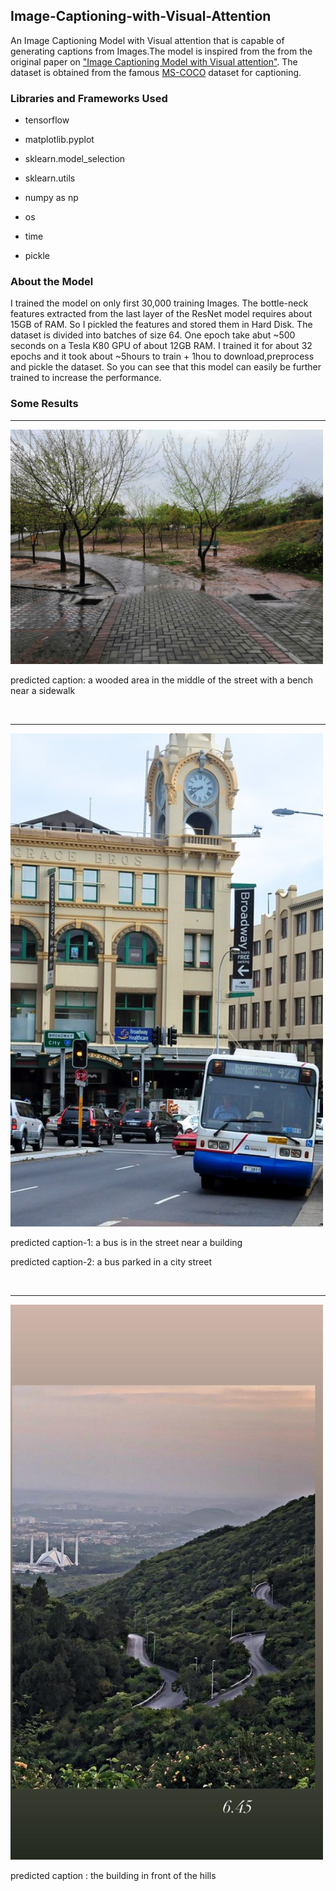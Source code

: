 ## Image-Captioning-with-Visual-Attention
An Image Captioning Model with Visual attention that is capable of generating captions from Images.The model
is inspired from the from the original paper on ["Image Captioning Model with Visual attention"](https://arxiv.org/pdf/1502.03044.pdf).
The dataset is obtained from the famous [MS-COCO](http://cocodataset.org/#home) dataset for captioning.

### Libraries and Frameworks Used
- tensorflow
- matplotlib.pyplot
- sklearn.model_selection
- sklearn.utils

- numpy as np
- os
- time
- pickle

### About the Model
I trained the model on only first 30,000 training Images. The bottle-neck features extracted from the last layer of 
the ResNet model requires about 15GB of RAM. So I pickled the features and stored them in Hard Disk. The dataset is divided
into batches of size 64. One epoch take abut ~500 seconds on a Tesla K80 GPU of about 12GB RAM. I trained it for about 32
epochs and it took about ~5hours to train + 1hou to download,preprocess and pickle the dataset. So you can see that this
model can easily be further trained to increase the performance.

### Some Results
-------------------------------------------------------------------------------------
<img src="https://github.com/Mahyar-Ali/Image-Captioning-with-Visual-Attention/blob/master/img/NUST.jpeg?raw=true" alt="drawing" width="500"/>

predicted caption: a wooded area in the middle of the street with a bench near a sidewalk

</br>

---------------------------------------------------------------------------------------
<img src="https://github.com/Mahyar-Ali/Image-Captioning-with-Visual-Attention/blob/master/img/bus_street.jpg" alt="drawing" width="500"/>

predicted caption-1: a bus is in the street near a building

predicted caption-2: a bus parked in a city street 

</br>

---------------------------------------------------------------------------------------
<img src="https://github.com/Mahyar-Ali/Image-Captioning-with-Visual-Attention/blob/master/img/islamabad.jpeg?raw=true" alt="drawing" width="500"/>

predicted caption : the building in front of the hills


